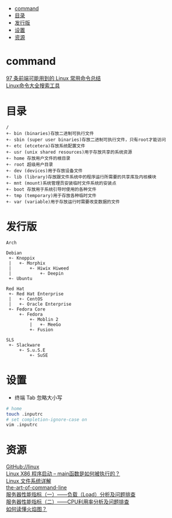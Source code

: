 <!-- TOC -->

- [command](#command)
- [目录](#目录)
- [发行版](#发行版)
- [设置](#设置)
- [资源](#资源)

<!-- /TOC -->

# command

[97 条前端可能用到的 Linux 常用命令总结](https://mp.weixin.qq.com/s/DuMVH1-kxkIpUzxDs7p4og)<br>
[Linux命令大全搜索工具](https://wangchujiang.com/linux-command/)<br>

# 目录

```shell
/
+- bin (binaries)存放二进制可执行文件
+- sbin (super user binaries)存放二进制可执行文件，只有root才能访问
+- etc (etcetera)存放系统配置文件
+- usr (unix shared resources)用于存放共享的系统资源
+- home 存放用户文件的根目录
+- root 超级用户目录
+- dev (devices)用于存放设备文件
+- lib (library)存放跟文件系统中的程序运行所需要的共享库及内核模块
+- mnt (mount)系统管理员安装临时文件系统的安装点
+- boot 存放用于系统引导时使用的各种文件
+- tmp (temporary)用于存放各种临时文件
+- var (variable)用于存放运行时需要改变数据的文件
```

# 发行版

```shell
Arch

Debian
 +- Knoppix
 |   +- Morphix
 |       +- Hiwix Hiweed
 |           +- Deepin
 +- Ubuntu

Red Hat
 +- Red Hat Enterprise
 |   +- CentOS
 |   +- Oracle Enterprise
 +- Fedora Core
     +- Fedora
         +- Moblin 2
         |   +- MeeGo
         +- Fusion

SLS
 +- Slackware
     +- S.u.S.E
         +- SuSE
```

# 设置

- 终端 Tab 忽略大小写

```bash
# home
touch .inputrc
# set completion-ignore-case on
vim .inputrc
```

# 资源

[GitHub://linux](https://github.com/torvalds/linux)<br>
[Linux X86 程序启动 – main函数是如何被执行的？](https://luomuxiaoxiao.com/?p=516)<br>
[Linux 文件系统详解](https://mp.weixin.qq.com/s/yuyRNlNQQQs6BHJKtQJOQg)<br>
[the-art-of-command-line](https://github.com/jlevy/the-art-of-command-line)<br>
[服务器性能指标（一）——负载（Load）分析及问题排查](https://mp.weixin.qq.com/s/s4MkM6UDo5TOLhfnZadGsQ)<br>
[服务器性能指标（二）——CPU利用率分析及问题排查](https://mp.weixin.qq.com/s/iXVi-5ksjSlU7t0H9Dhjwg)<br>
[如何读懂火焰图？](https://mp.weixin.qq.com/s/ujYSGr_UphO4IkNt12BbXg)<br>
